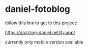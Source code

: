 # daniel-fotoblog

follow this link to get to this project:

https://dazzling-daniel.netlify.app/

currently only mobile version available
